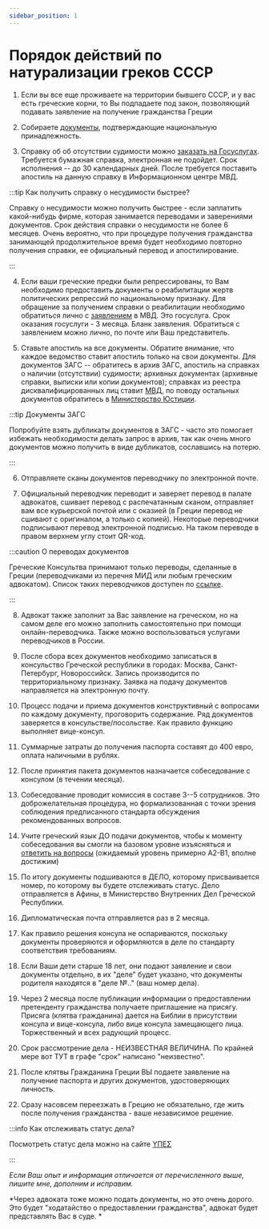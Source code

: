 ```yaml
---
sidebar_position: 1
---
```


# Порядок действий по натурализации греков СССР

1. Если вы все еще проживаете на территории бывшего СССР, и у вас есть греческие корни, то Вы подпадаете под закон, позволяющий подавать заявление на получение гражданства Греции

2. Собираете [документы](documents), подтверждающие национальную принадлежность.

3. Справку об об отсутствии судимости можно [заказать на Госуслугах](https://www.gosuslugi.ru/600103/). Требуется бумажная справка, электронная не подойдет. Срок исполнения -- до 30 календарных дней. После требуется поставить апостиль на данную справку в Информационном центре МВД.

:::tip Как получить справку о несудимости быстрее?

Справку о несудимости можно получить быстрее - если заплатить какой-нибудь фирме, которая занимается переводами и заверениями документов. Срок действия справки о несудимости не более 6 месяцев. Очень вероятно, что при процедуре получения гражданства занимающей продолжительное время будет необходимо повторно получения справки, ее официальный перевод и апостилирование.

:::

4. Если ваши греческие предки были репрессированы, то Вам необходимо предоставить документы о реабилитации жертв политических репрессий по национальному признаку. Для обращение за получением справки о реабилитации необходимо обратиться лично с [заявлением](../../static/naturalisation/Zayavlenie_o_vidache_spravki_o_reabilitatsii.docx) в МВД. Это госуслуга. Срок оказания госуслуги - 3 месяца. Бланк заявления. Обратиться с заявлением можно лично, по почте или Ваш представитель. 

5. Ставьте апостиль на все документы. Обратите внимание, что каждое ведомство ставит апостиль только на свои документы. Для документов ЗАГС -- обратитесь в архив ЗАГС, апостиль на справках  о наличии (отсутствии) судимости; архивных документах (архивные справки, выписки или копии документов); справках из реестра дисквалифицированных лиц ставит [МВД](https://www.gosuslugi.ru/16614/1/info), по поводу остальных документов обратитесь в [Министерство Юстиции](https://minjust.gov.ru/ru/activity/govservices/16/). 

:::tip Документы ЗАГС

Попробуйте взять дубликаты документов в ЗАГС - часто это помогает избежать необходимости делать запрос в архив, так как очень много документов можно получить в виде дубликатов, сославшись на потерю. 

:::

6. Отправляете сканы документов переводчику по электронной почте.

7. Официальный переводчик переводит и заверяет перевод в палате адвокатов, сшивает перевод с распечатанным сканом, отправляет вам все курьерской почтой или с оказией (в Греции перевод не сшивают с оригиналом, а только с копией). Некоторые переводчики подписывают перевод электронной подписью. На таком переводе в правом верхнем углу стоит QR-код.

:::caution О переводах документов

Греческие Консультва принимают только переводы, сделанные в Греции (переводчиками из перечня МИД или любым греческим адвокатом). Список таких переводчиков доступен по [ссылке](../more-info/lawyers.md).

:::

8. Адвокат также заполнит за Вас заявление на греческом, но на самом деле его можно заполнить самостоятельно при помощи онлайн-переводчика. Также можно воспользоваться услугами переводчиков в России. 

9. После сбора всех документов необходимо записаться в консульство Греческой республики в городах: Москва, Санкт-Петербург, Новороссийск. Запись производится по территориальному признаку. Заявка на подачу документов направляется на электронную почту.

10. Процесс подачи и приема документов конструктивный с вопросами по каждому документу, проговорить содержание. Ряд документов заверяется в консульстве/посольстве. Как правило функцию выполняет вице-консул. 

11. Суммарные затраты до получения паспорта составят до 400 евро, оплата наличными в рублях. 

12. После принятия пакета документов назначается собеседование с консулом (в течении месяца).

13. Собеседование проводит комиссия в составе 3--5 сотрудников. Это доброжелательная процедура, но формализованная с точки зрения соблюдения предписанного стандарта обсуждения рекомендованных вопросов. 

14. Учите греческий язык ДО подачи документов, чтобы к моменту собеседования вы смогли на базовом уровне изъясняться и [ответить на вопросы](./interview.md) (ожидаемый уровень примерно А2-В1, вполне достижим)

15. По итогу документы подшиваются в ДЕЛО, которому присваивается номер, по которому вы будете отслеживать статус. Дело отправляется в Афины, в Министерство Внутренних Дел Греческой Республики.

16. Дипломатическая почта отправляется раз в 2 месяца. 

17. Как правило решения консула не оспариваются, поскольку документы проверяются и оформляются в деле по стандарту соответствия требованиям. 

18. Если Ваши дети старше 18 лет, они подают заявление и свои документы отдельно, в их "деле" будет указано, что документы родителя находятся в "деле №.." (ваш номер дела). 

19. Через 2 месяца после публикации информации о предоставлении  претенденту гражданства получаете приглашение на присягу. Присяга (клятва гражданина) дается на Библии в присутствии консула и вице-консула, либо вице консула замещающего лица. Торжественный и всех радующий процесс.

20. Срок рассмотрение дела - НЕИЗВЕСТНАЯ ВЕЛИЧИНА. По крайней мере вот ТУТ в графе "срок" написано "неизвестно". 

21. После клятвы Гражданина Греции ВЫ подаете заявление на получение паспорта и других документов, удостоверяющих личность.

22. Сразу насовсем переезжать в Грецию не обязательно, где жить после получения гражданства - ваше независимое решение. 

:::info Как отслеживать статус дела?

Посмотреть статус дела можно на сайте [ΥΠΕΣ](https://pf.emigrants.ypes.gr/pfiua/)

:::

*Если Ваш опыт и информация отличается от перечисленного выше, пишите мне, дополним и исправим.* 

*Через адвоката тоже можно подать документы, но это очень дорого. Это будет "ходатайство о предоставлении гражданства", адвокат будет представлять Вас в суде. *
